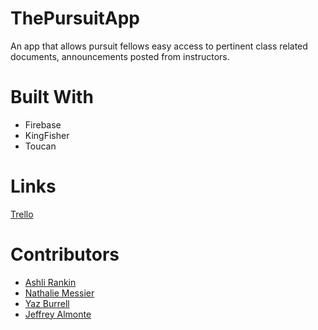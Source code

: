 # ThePursuitApp
An app that allows pursuit fellows easy access to pertinent class related documents, announcements posted from instructors. 

# Built With
- Firebase
- KingFisher
- Toucan

# Links
[Trello](https://trello.com/b/JFEo213R/hackathon-pursuit-app)


# Contributors

- [Ashli Rankin](https://github.com/Ashlirankin18)  
- [Nathalie Messier](https://github.com/natmess) 
- [Yaz Burrell](https://github.com/yazzy4) 
- [Jeffrey Almonte](https://github.com/jalmonte83) 

